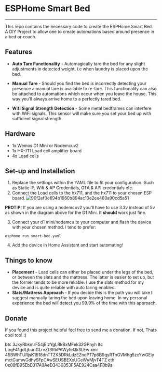 # ESPHome Smart Bed

---

This repo contains the necessary code to create the ESPHome Smart Bed. A DIY Project to allow one to create automations based around presence in a bed or couch. 

## Features

- **Auto Tare Functionality** - Automagically tare the bed for any slight adjustments in detected weight, i.e when laundry is placed upon the bed.

- **Manual Tare** - Should you find the bed is incorrectly detecting your presence a manual tare is available to re-tare. This functionality can also be attached to automations which occur when you leave the house. This way you'll always arrive home to a perfectly tared bed.

- **Wifi Signal Strength Detection** - Some metal bedframes can interfere with WiFi signals, This sensor will make sure you set your bed up with sufficient signal strength.


## Hardware

- 1x Wemos D1 Mini or Nodemcuv2
- 1x HX-711 Load cell amplifier board
- 4x Load cells

## Set-up and Installation

1. Replace the settings within the YAML file to fit your configuration. Such as Static IP, Wifi & AP Credentials, OTA & API credentials etc.
2. Connect the Load cells to the hx711, and the hx711 to your chosen ESP board.
![90f2ef0e694b1960b894ac10e2ee480a90cd5a51](https://user-images.githubusercontent.com/73627199/168532855-7570b209-4d54-4761-905e-d9277892f048.png)

**PROTIP:** If you are using a nodemcuv2 you'll have to use 3.3v instead of 5v as shown in the diagram above for the D1 Mini. It **should** work just fine.

3. Connect your d1 mini/nodemcu to your computer and flash the device with your chosen method. I tend to prefer:

`esphome run smart-bed.yaml`

4. Add the device in Home Assistant and start automating!

## Things to know

- **Placement** - Load cells can either be placed under the legs of the bed, or between the slats and the mattress. The latter is easier to set up, but the former tends to be more reliable. I use the slats method for my device and is quite reliable with auto taring enabled.
- **Slats/Mattress Approach** - If you decide this is the path you will take I suggest manually taring the bed upon leaving home. In my personal experience the bed will detect you 99.9% of the time with this approach.

## Donate

If you found this project helpful feel free to send me a donation. If not, Thats cool too! :)

btc 3JkyRbkmrF54jEizYgLRkBxMFek32GPhyh
ltc LbqF41gdLjbunGLrvZf3RbPAWyfeQk3LEw
xmr 45BWhTURjsK1918dnTTZK5DRkLdzEZndPT7p6B9qyRTnGVMhg5zcYwGEiymctGumwGdhySFpCAwSEUSBEXxUGeWyMjvT4TZ
eth 0x08fB95EbE017A0AeD3430853F5AE924Caa4F8b9a
